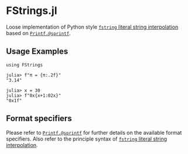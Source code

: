 # FStrings.jl

Loose implementation of Python style [`fstring` literal string interpolation][PEP 498]
based on [`Printf.@sprintf`][`Printf.@sprintf`].

## Usage Examples
```julia-repl
using FStrings

julia> f"π = {π:.2f}"
"3.14"

julia> x = 30
julia> f"0x{x+1:02x}"
"0x1f"
```

## Format specifiers
Please refer to [`Printf.@sprintf`][`Printf.@sprintf`]
for further details on the available format specifiers. Also refer to the principle syntax of
[`fstring` literal string interpolation][PEP 498].


[`Printf.@sprintf`]: https://docs.julialang.org/en/v1/stdlib/Printf/#Printf.@sprintf
[PEP 498]: https://www.python.org/dev/peps/pep-0498/
